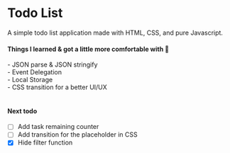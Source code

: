 # Todo List 
A simple todo list application made with HTML, CSS, and pure Javascript.

<h4>Things I learned & got a little more comfortable with 😬</h4>
- JSON parse & JSON stringify<br>
- Event Delegation<br>
- Local Storage<br>
- CSS transition for a better UI/UX<br>
<br>
<h4>Next todo</h4>

- [ ] Add task remaining counter
- [ ] Add transition for the placeholder in CSS
- [x] Hide filter function
